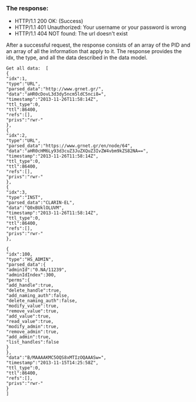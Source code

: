 
### The response:
- HTTP/1.1 200 OK: (Success)
- HTTP/1.1 401 Unauthorized: Your username or your password is wrong
- HTTP/1.1 404 NOT found: The url doesn't exist

After a successful request, the response consists of an array of the PID and an array of all the information that apply to it. The response provides the idx, the type, and all the data described in the data model. 


```
Get all data:  [
{
"idx":1,
"type":"URL",
"parsed_data":"http://www.grnet.gr/",
"data":"aHR0cDovL3d3dy5ncm5ldC5nci8=",
"timestamp":"2013-11-26T11:58:14Z",
"ttl_type":0,
"ttl":86400,
"refs":[],
"privs":"rwr-"
},
{
"idx":2,
"type":"URL",
"parsed_data":"https://www.grnet.gr/en/node/64",
"data":"aHR0cHM6Ly93d3cuZ3JuZXQuZ3IvZW4vbm9kZS82NA==",
"timestamp":"2013-11-26T11:58:14Z",
"ttl_type":0,
"ttl":86400,
"refs":[],
"privs":"rwr-"
},
{
"idx":3,
"type":"INST",
"parsed_data":"CLARIN-EL",
"data":"Q0xBUklOLUVM",
"timestamp":"2013-11-26T11:58:14Z",
"ttl_type":0,
"ttl":86400,
"refs":[],
"privs":"rwr-"
},

{
"idx":100,
"type":"HS_ADMIN",
"parsed_data":{
"adminId":"0.NA/11239",
"adminIdIndex":300,
"perms":{
"add_handle":true,
"delete_handle":true,
"add_naming_auth":false,
"delete_naming_auth":false,
"modify_value":true,
"remove_value":true,
"add_value":true,
"read_value":true,
"modify_admin":true,
"remove_admin":true,
"add_admin":true,
"list_handles":false
}
},
"data":"B/MAAAAKMC5OQS8xMTIzOQAAASw=",
"timestamp":"2013-11-15T14:25:58Z",
"ttl_type":0,
"ttl":86400,
"refs":[],
"privs":"rwr-"
}
]
```

